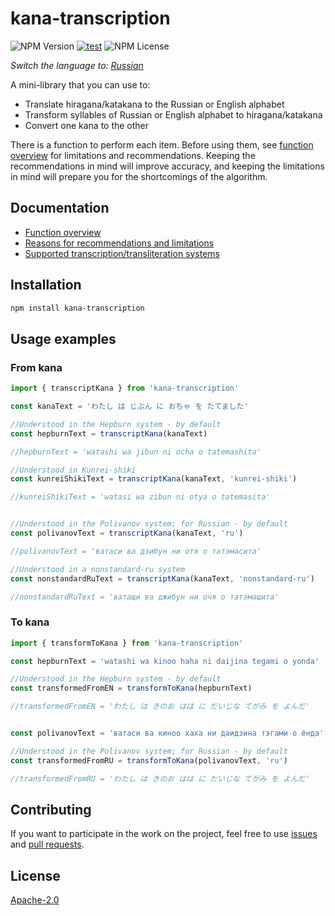 # kana-transcription

![NPM Version](https://img.shields.io/npm/v/kana-transcription) [![test](https://github.com/18degrees/kana-transcription/actions/workflows/tests.yml/badge.svg?event=push)](https://github.com/18degrees/kana-transcription/actions/workflows/tests.yml) ![NPM License](https://img.shields.io/npm/l/kana-transcription)

_Switch the language to: [Russian](readme-ru.md)_

A mini-library that you can use to:
- Translate hiragana/katakana to the Russian or English alphabet
- Transform syllables of Russian or English alphabet to hiragana/katakana
- Convert one kana to the other

There is a function to perform each item. Before using them, see [function overview](docs/en/functions.md) for limitations and recommendations. Keeping the recommendations in mind will improve accuracy, and keeping the limitations in mind will prepare you for the shortcomings of the algorithm.

## Documentation

- [Function overview](docs/en/functions.md)
- [Reasons for recommendations and limitations](docs/en/explanation.md)
- [Supported transcription/transliteration systems](docs/en/systems.md)

## Installation

```bash
npm install kana-transcription
```

## Usage examples

### From kana

```javascript
import { transcriptKana } from 'kana-transcription'

const kanaText = 'わたし は じぶん に おちゃ を たてました'

//Understood in the Hepburn system - by default
const hepburnText = transcriptKana(kanaText)

//hepburnText = 'watashi wa jibun ni ocha o tatemashita'

//Understood in Kunrei-shiki
const kunreiShikiText = transcriptKana(kanaText, 'kunrei-shiki')

//kunreiShikiText = 'watasi wa zibun ni otya o tatemasita'


//Understood in the Polivanov system; for Russian - by default
const polivanovText = transcriptKana(kanaText, 'ru')

//polivanovText = 'ватаси ва дзибун ни отя о татэмасита'

//Understood in a nonstandard-ru system
const nonstandardRuText = transcriptKana(kanaText, 'nonstandard-ru')

//nonstandardRuText = 'ватащи ва джибун ни очя о татэмащита'
```

### To kana

```javascript
import { transformToKana } from 'kana-transcription'

const hepburnText = 'watashi wa kinoo haha ni daijina tegami o yonda'

//Understood in the Hepburn system - by default
const transformedFromEN = transformToKana(hepburnText)

//transformedFromEN = 'わたし は きのお はは に だいじな てがみ を よんだ'


const polivanovText = 'ватаси ва киноо хаха ни даидзина тэгами о ёнда'

//Understood in the Polivanov system; for Russian - by default
const transformedFromRU = transformToKana(polivanovText, 'ru')

//transformedFromRU = 'わたし は きのお はは に だいじな てがみ を よんだ'
```

## Contributing

If you want to participate in the work on the project, feel free to use [issues](https://github.com/18degrees/kana-transcription/issues) and [pull requests](https://github.com/18degrees/kana-transcription/pulls).

## License

[Apache-2.0](LICENSE)
